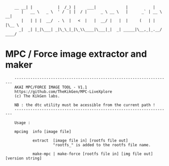 
        __ __| |           |  /_) |     ___|             |           |
           |   __ \   _ \  ' /  | |  / |      _ \ __ \   |      _` | __ \   __|
           |   | | |  __/  . \  |   <  |   |  __/ |   |  |     (   | |   |\__ \
          _|  _| |_|\___| _|\_\_|_|\_\\____|\___|_|  _| _____|\__,_|_.__/ ____/


# MPC / Force image extractor and maker

        ---------------------------------------------------------------------
        AKAI MPC/FORCE IMAGE TOOL - V1.1
        https://github.com/TheKikGen/MPC-LiveXplore
        (c) The KikGen labs.

        NB : the dtc utility must be acessible from the current path !
        ---------------------------------------------------------------------

        Usage :

        mpcimg  info [image file]

                extract  [image file in] [rootfs file out]
                         "rootfs_" is added to the rootfs file name.

                make-mpc | make-force [rootfs file in] [img file out] [version string]


